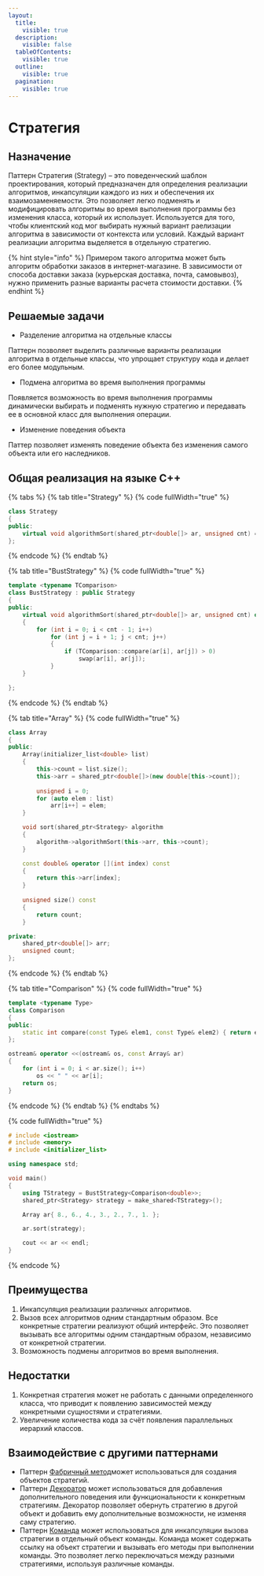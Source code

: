 ```yaml
---
layout:
  title:
    visible: true
  description:
    visible: false
  tableOfContents:
    visible: true
  outline:
    visible: true
  pagination:
    visible: true
---
```


# Стратегия

## Назначение

Паттерн Стратегия (Strategy) – это поведенческий шаблон проектирования, который предназначен для определения реализации алгоритмов, инкапсуляции каждого из них и обеспечения их взаимозаменяемости. Это позволяет легко подменять и модифицировать алгоритмы во время выполнения программы без изменения класса, который их использует. Используется для того, чтобы клиентский код мог выбирать нужный вариант раелизации алгоритма в зависимости от контекста или условий. Каждый вариант реализации алгоритма выделяется в отдельную стратегию.

{% hint style="info" %}
Примером такого алгоритма может быть алгоритм обработки заказов в интернет-магазине. В зависимости от способа доставки заказа (курьерская доставка, почта, самовывоз), нужно применить разные варианты расчета стоимости доставки.
{% endhint %}

## Решаемые задачи

* Разделение алгоритма на отдельные классы

Паттерн позволяет выделить различные варианты реализации алгоритма в отдельные классы, что упрощает структуру кода и делает его более модульным.

* Подмена алгоритма во время выполнения программы

Появляется возможность во время выполнения программы динамически выбирать и подменять нужную стратегию и передавать ее в основной класс для выполнения операции.

* Изменение поведения объекта

Паттер позволяет изменять поведение объекта без изменения самого объекта или его наследников.

## Общая реализация на языке C++

{% tabs %}
{% tab title="Strategy" %}
{% code fullWidth="true" %}
```cpp
class Strategy
{
public:
	virtual void algorithmSort(shared_ptr<double[]> ar, unsigned cnt) = 0;
};

```
{% endcode %}
{% endtab %}

{% tab title="BustStrategy" %}
{% code fullWidth="true" %}
```cpp
template <typename TComparison>
class BustStrategy : public Strategy
{
public:
	virtual void algorithmSort(shared_ptr<double[]> ar, unsigned cnt) override
	{
		for (int i = 0; i < cnt - 1; i++)
			for (int j = i + 1; j < cnt; j++)
			{
				if (TComparison::compare(ar[i], ar[j]) > 0)
					swap(ar[i], ar[j]);
			}
	}

};
```
{% endcode %}
{% endtab %}

{% tab title="Array" %}
{% code fullWidth="true" %}
```cpp
class Array
{
public:
	Array(initializer_list<double> list)
	{
		this->count = list.size();
		this->arr = shared_ptr<double[]>(new double[this->count]);
	
		unsigned i = 0;
		for (auto elem : list)
			arr[i++] = elem;
	}

	void sort(shared_ptr<Strategy> algorithm
	{
		algorithm->algorithmSort(this->arr, this->count);
	}

	const double& operator [](int index) const 
	{ 
		return this->arr[index]; 
	}
	
	unsigned size() const 
	{ 
		return count; 
	}

private:
	shared_ptr<double[]> arr;
	unsigned count;
};
```
{% endcode %}
{% endtab %}

{% tab title="Comparison" %}
{% code fullWidth="true" %}
```cpp
template <typename Type>
class Comparison
{
public:
	static int compare(const Type& elem1, const Type& elem2) { return elem1 - elem2; }
};

ostream& operator <<(ostream& os, const Array& ar)
{
	for (int i = 0; i < ar.size(); i++)
		os << " " << ar[i];
	return os;
}
```
{% endcode %}
{% endtab %}
{% endtabs %}

{% code fullWidth="true" %}
```cpp
# include <iostream>
# include <memory>
# include <initializer_list>

using namespace std;

void main()
{
	using TStrategy = BustStrategy<Comparison<double>>;
	shared_ptr<Strategy> strategy = make_shared<TStrategy>();

	Array ar{ 8., 6., 4., 3., 2., 7., 1. };

	ar.sort(strategy);

	cout << ar << endl;
}
```
{% endcode %}

## Преимущества

1. Инкапсуляция реализации различных алгоритмов.
2. Вызов всех алгоритмов одним стандартным образом. Все конкретные стратегии реализуют общий интерфейс. Это позволяет вызывать все алгоритмы одним стандартным образом, независимо от конкретной стратегии.
3. Возможность подмены алгоритмов во время выполнения.

## Недостатки

1. Конкретная стратегия может не работать с данными определенного класса, что приводит к появлению зависимостей между конкретными сущностями и стратегиями.
2. Увеличение количества кода за счёт появления параллельных иерархий классов.

## Взаимодействие с другими паттернами

* Паттерн [Фабричный метод](../creationals-patterns/factory-method/)может использоваться для создания объектов стратегий.
* Паттерн [Декоратор](../structural-patterns/dekorator.md) может использоваться для добавления дополнительного поведения или функциональности к конкретным стратегиям. Декоратор позволяет обернуть стратегию в другой объект и добавить ему дополнительные возможности, не изменяя саму стратегию.
* Паттерн [Команда](command.md) может использоваться для инкапсуляции вызова стратегии в отдельный объект команды. Команда может содержать ссылку на объект стратегии и вызывать его методы при выполнении команды. Это позволяет легко переключаться между разными стратегиями, используя различные команды.
